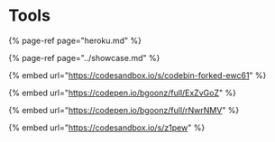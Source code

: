 # Tools

{% page-ref page="heroku.md" %}

{% page-ref page="../showcase.md" %}

{% embed url="https://codesandbox.io/s/codebin-forked-ewc61" %}



{% embed url="https://codepen.io/bgoonz/full/ExZvGoZ" %}

{% embed url="https://codepen.io/bgoonz/full/rNwrNMV" %}

{% embed url="https://codesandbox.io/s/z1pew" %}



